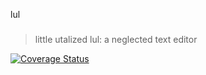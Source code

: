 lul
###
> little utalized lul: a neglected text editor

[![Coverage Status](https://coveralls.io/repos/github/slugbyte/lul/badge.svg?branch=master)](https://coveralls.io/github/slugbyte/lul?branch=master)
